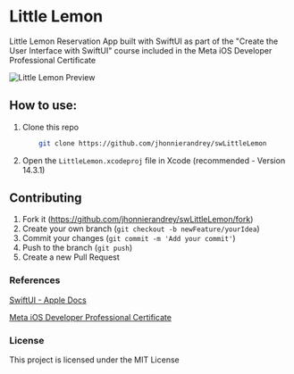 # Little Lemon

Little Lemon Reservation App built with SwiftUI as part of the "Create the User Interface with SwiftUI" course included in the Meta iOS Developer Professional Certificate

![Little Lemon Preview](https://www.jaesmadeit.com/assets/img/projects/mobile-apps/littlelemon-preview.png)

## How to use:

1. Clone this repo

   ```bash
       git clone https://github.com/jhonnierandrey/swLittleLemon
   ```

2. Open the `LittleLemon.xcodeproj` file in Xcode (recommended - Version 14.3.1)

## Contributing

1. Fork it (<https://github.com/jhonnierandrey/swLittleLemon/fork>)
2. Create your own branch (`git checkout -b newFeature/yourIdea`)
3. Commit your changes (`git commit -m 'Add your commit'`)
4. Push to the branch (`git push`)
5. Create a new Pull Request

### References

[SwiftUI - Apple Docs](https://developer.apple.com/documentation/swiftui)

[Meta iOS Developer Professional Certificate](https://www.coursera.org/professional-certificates/meta-ios-developer)

### License

This project is licensed under the MIT License
